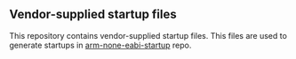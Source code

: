 Vendor-supplied startup files
-----------------------------

This repository contains vendor-supplied startup files. 
This files are used to generate startups in [arm-none-eabi-startup][arm-none-eabi-startup] repo.

[arm-none-eabi-startup]: https://github.com/emb-lib/arm-none-eabi-startup
